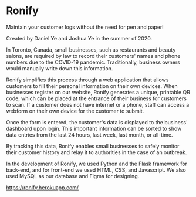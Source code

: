 # Ronify
Maintain your customer logs without the need for pen and paper!

Created by Daniel Ye and Joshua Ye in the summer of 2020.

In Toronto, Canada, small businesses, such as restaurants and beauty salons, are required by law to record their customers' names and phone numbers due to the COVID-19 pandemic.
Traditionally, business owners would manually write down this information.

Ronify simplifies this process through a web application that allows customers to fill their personal information on their own devices.
When businesses register on our website, Ronify generates a unique, printable QR code, which can be placed at the entrance of their business for customers to scan.
If a customer does not have internet or a phone, staff can access a webform on their own device for the customer to submit.

Once the form is entered, the customer's data is displayed to the business' dashboard upon login.
This important information can be sorted to show data entries from the last 24 hours, last week, last month, or all-time.

By tracking this data, Ronify enables small businesses to safely monitor their customer history and relay it to authorities in the case of an outbreak.

In the development of Ronify, we used Python and the Flask framework for back-end, and for front-end we used HTML, CSS, and Javascript. We also used MySQL as our database and Figma for designing.

https://ronify.herokuapp.com/
